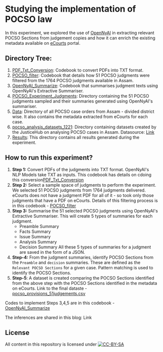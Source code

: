 # Studying the implementation of POCSO law
In this experiment, we explored the use of [OpenNyAI](https://opennyai.org/) in extracting relevant POCSO Sections from judgement copies and how it can enrich the existing metadata available on [eCourts](https://ecourts.gov.in/ecourts_home/) portal. 

## Directory Tree:
1. [PDF_Txt_Conversion](https://github.com/CivicDataLab/NLP_Justice/blob/main/POCSO/PDF_Txt_Conversion.ipynb): Codebook to convert PDFs into TXT format. 
2. [POCSO_filter](https://github.com/CivicDataLab/NLP_Justice/blob/main/POCSO/Filtering_POCSO_Cases.ipynb): Codebook that details how 51 POCSO judgments were filtered from the 1764 POCSO judgments available in Assam.
3. [OpenNyAI_Summarize](https://github.com/CivicDataLab/NLP_Justice/blob/main/POCSO/OpenNyAI_Summarize.ipynb): Codebook that summarises judgment texts using OpenNyAI's Extractive Summariser. 
4. [POCSO_Experiment_Judgments](https://github.com/CivicDataLab/NLP_Justice/blob/main/POCSO/POCSO_Experiment_Judgements): Directory containing the 51 POCSO judgments sampled and their summaries generated using OpenNyAI's summariser. 
5. [Data](https://github.com/CivicDataLab/NLP_Justice/tree/main/POCSO/Data): Directory of all POCSO case orders from Assam - divided district wise. It also contains the metadata extracted from eCourts for each case. 
6. [pocso_analysis_datasets_1221](https://github.com/CivicDataLab/NLP_Justice/tree/main/POCSO/pocso_analysis_datasets_1221): Directory containing datasets created by the JusticeHub on analysing POCSO cases in Assam. Datasource: [Link](https://justicehub.in/dataset/data4justice-unpacking-judicial-data-to-track-implementation-of-the-pocso-act-in-assam-delhi-haryana)
7. [Results](https://github.com/CivicDataLab/NLP_Justice/tree/main/POCSO/Results): This directory contains all results generated during the experiment. 

## How to run this experiment?

1. **Step 1:** Convert PDFs of the judgments into TXT format. OpenNyAI's NLP Models take TXT as inputs. This codebook has details on cdoing this conversion[PDF_Txt_Conversion](https://github.com/CivicDataLab/NLP_Justice/blob/main/POCSO/PDF_Txt_Conversion.ipynb)
2. **Step 2:** Select a sample space of judgments to perform the experiment. We selected 51 POCSO judgments from 1764 judgments delivered. eCourts does not have a judgment PDF for all of it - so took only those judgments that have a PDF on eCourts. Details of this filtering process is in this codebook - [POCSO_filter](https://github.com/CivicDataLab/NLP_Justice/blob/main/POCSO/Filtering_POCSO_Cases.ipynb)
3. **Step 3:** Summarise the 51 selected POCSO judgments using OpenNyAI's Extractive Summariser. This will create 5 types of summaries for each judgment.
    - Preamble Summary
    - Facts Summary
    - Issue Summary
    - Analysis Summary
    - Decision Summary
    All these 5 types of summaries for a judgment are saved in the form of a JSON.
4. **Step-4:** From the judgment summaries, identify POCSO Sections from the `Preamble` and `decision` summaries. These are defined as the `Relevant POCSO Sections` for a given case. Pattern matching is used to identify the POCSO Sections. 
5. **Step-5**: A dataset is created comparing the POCSO Sections identified from the above step with the POCSO Sections identified in the metadata on eCourts. Link to the final dataste -  [pocso_provisions_51judgements.csv](https://github.com/CivicDataLab/NLP_Justice/blob/main/POCSO/Results/pocso_provisions_51judgements.csv)

Codes to implement Steps 3,4,5 are in this codebook - [OpenNyAI_Summarize](https://github.com/CivicDataLab/NLP_Justice/blob/main/POCSO/OpenNyAI_Summarize.ipynb)

The inferences are shared in this blog: Link

## License
All content in this repository is licensed under
[![CC-BY-SA](https://www.gnu.org/graphics/agplv3-155x51.png)](LICENSE.md)
